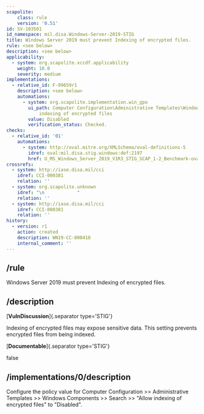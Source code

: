 ```yaml
---
scapolite:
    class: rule
    version: '0.51'
id: SV-103501
id_namespace: mil.disa.Windows-Server-2019-STIG
title: Windows Server 2019 must prevent Indexing of encrypted files.
rule: <see below>
description: <see below>
applicability:
  - system: org.scapolite.xccdf.applicability
    weight: 10.0
    severity: medium
implementations:
  - relative_id: F-99659r1
    description: <see below>
    automations:
      - system: org.scapolite.implementation.win_gpo
        ui_path: Computer Configuration\Administrative Templates\Windows Components\Search\Allow
            indexing of encrypted files
        value: Disabled
        verification_status: Checked.
checks:
  - relative_id: '01'
    automations:
      - system: http://oval.mitre.org/XMLSchema/oval-definitions-5
        idref: oval:mil.disa.stig.windows:def:2197
        href: U_MS_Windows_Server_2019_V1R3_STIG_SCAP_1-2_Benchmark-oval.xml
crossrefs:
  - system: http://iase.disa.mil/cci
    idref: CCI-000381
    relation: ''
  - system: org.scapolite.unknown
    idref: "\n            "
    relation: ''
  - system: http://iase.disa.mil/cci
    idref: CCI-000381
    relation: ''
history:
  - version: r1
    action: created
    description: WN19-CC-000410
    internal_comment: ''
---
```



## /rule

Windows Server 2019 must prevent Indexing of encrypted files.

## /description

[**VulnDiscussion**]{.separator type='STIG'}

Indexing of encrypted files may expose sensitive data. This setting prevents encrypted files from being indexed.

[**Documentable**]{.separator type='STIG'}

false

## /implementations/0/description

Configure the policy value for Computer Configuration >> Administrative Templates >> Windows Components >> Search >> "Allow indexing of encrypted files" to "Disabled".
